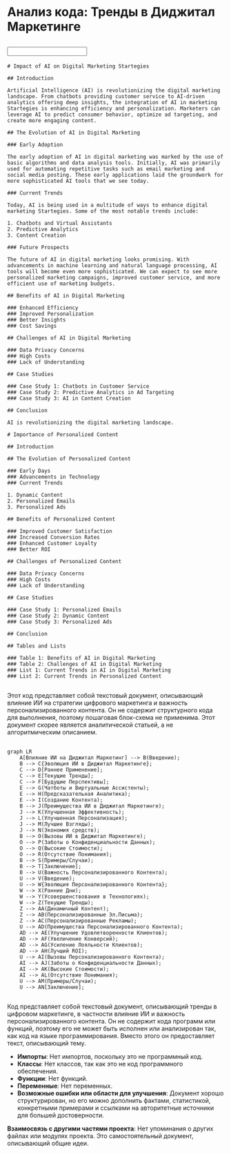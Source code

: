 # Анализ кода: Тренды в Диджитал Маркетинге

## <input code>

```
# Impact of AI on Digital Marketing Startegies

## Introduction

Artificial Intelligence (AI) is revolutionizing the digital marketing landscape. From chatbots providing customer service to AI-driven analytics offering deep insights, the integration of AI in marketing Startegies is enhancing efficiency and personalization. Marketers can leverage AI to predict consumer behavior, optimize ad targeting, and create more engaging content.

## The Evolution of AI in Digital Marketing

### Early Adoption

The early adoption of AI in digital marketing was marked by the use of basic algorithms and data analysis tools. Initially, AI was primarily used for automating repetitive tasks such as email marketing and social media posting. These early applications laid the groundwork for more sophisticated AI tools that we see today.

### Current Trends

Today, AI is being used in a multitude of ways to enhance digital marketing Startegies. Some of the most notable trends include:

1. Chatbots and Virtual Assistants
2. Predictive Analytics
3. Content Creation

### Future Prospects

The future of AI in digital marketing looks promising. With advancements in machine learning and natural language processing, AI tools will become even more sophisticated. We can expect to see more personalized marketing campaigns, improved customer service, and more efficient use of marketing budgets.

## Benefits of AI in Digital Marketing

### Enhanced Efficiency
### Improved Personalization
### Better Insights
### Cost Savings

## Challenges of AI in Digital Marketing

### Data Privacy Concerns
### High Costs
### Lack of Understanding

## Case Studies

### Case Study 1: Chatbots in Customer Service
### Case Study 2: Predictive Analytics in Ad Targeting
### Case Study 3: AI in Content Creation

## Conclusion

AI is revolutionizing the digital marketing landscape.

# Importance of Personalized Content

## Introduction

## The Evolution of Personalized Content

### Early Days
### Advancements in Technology
### Current Trends

1. Dynamic Content
2. Personalized Emails
3. Personalized Ads

## Benefits of Personalized Content

### Improved Customer Satisfaction
### Increased Conversion Rates
### Enhanced Customer Loyalty
### Better ROI

## Challenges of Personalized Content

### Data Privacy Concerns
### High Costs
### Lack of Understanding

## Case Studies

### Case Study 1: Personalized Emails
### Case Study 2: Dynamic Content
### Case Study 3: Personalized Ads

## Conclusion

## Tables and Lists

### Table 1: Benefits of AI in Digital Marketing
### Table 2: Challenges of AI in Digital Marketing
### List 1: Current Trends in AI in Digital Marketing
### List 2: Current Trends in Personalized Content
```

## <algorithm>

Этот код представляет собой текстовый документ, описывающий влияние ИИ на стратегии цифрового маркетинга и важность персонализированного контента.  Он не содержит структурного кода для выполнения, поэтому пошаговая блок-схема не применима.  Этот документ скорее является аналитической статьей, а не алгоритмическим описанием.

## <mermaid>

```mermaid
graph LR
    A[Влияние ИИ на Диджитал Маркетинг] --> B(Введение);
    B --> C{Эволюция ИИ в Диджитал Маркетинге};
    C --> D[Раннее Применение];
    C --> E[Текущие Тренды];
    C --> F[Будущие Перспективы];
    E --> G(Чатботы и Виртуальные Ассистенты);
    E --> H(Предсказательная Аналитика);
    E --> I(Создание Контента);
    B --> J(Преимущества ИИ в Диджитал Маркетинге);
    J --> K(Улучшенная Эффективность);
    J --> L(Улучшенная Персонализация);
    J --> M(Лучшие Взгляды);
    J --> N(Экономия средств);
    B --> O(Вызовы ИИ в Диджитал Маркетинге);
    O --> P(Заботы о Конфиденциальности Данных);
    O --> Q(Высокие Стоимости);
    O --> R(Отсутствие Понимания);
    B --> S(Примеры/Случаи);
    B --> T[Заключение];
    B --> U(Важность Персонализированного Контента);
    U --> V(Введение);
    U --> W{Эволюция Персонализированного Контента};
    W --> X(Ранние Дни);
    W --> Y(Усовершенствования в Технологиях);
    W --> Z(Текущие Тренды);
    Z --> AA(Динамичный Контент);
    Z --> AB(Персонализированные Эл.Письма);
    Z --> AC(Персонализированные Рекламы);
    U --> AD(Преимущества Персонализированного Контента);
    AD --> AE(Улучшение Удовлетворенности Клиентов);
    AD --> AF(Увеличение Конверсий);
    AD --> AG(Усиление Лояльности Клиентов);
    AD --> AH(Лучший ROI);
    U --> AI(Вызовы Персонализированного Контента);
    AI --> AJ(Заботы о Конфиденциальности Данных);
    AI --> AK(Высокие Стоимости);
    AI --> AL(Отсутствие Понимания);
    U --> AM(Примеры/Случаи);
    U --> AN[Заключение];

```

## <explanation>

Код представляет собой текстовый документ, описывающий тренды в цифровом маркетинге, в частности влияние ИИ и важность персонализированного контента. Он не содержит кода программ или функций, поэтому его не может быть исполнен или анализирован так, как код на языке программирования.  Вместо этого он предоставляет текст, описывающий тему.

* **Импорты**: Нет импортов, поскольку это не программный код.
* **Классы**: Нет классов, так как это не код программного обеспечения.
* **Функции**: Нет функций.
* **Переменные**: Нет переменных.
* **Возможные ошибки или области для улучшения**: Документ хорошо структурирован, но его можно дополнить фактами, статистикой, конкретными примерами и ссылками на авторитетные источники для большей достоверности.

**Взаимосвязь с другими частями проекта**: Нет упоминания о других файлах или модулях проекта. Это самостоятельный документ, описывающий общие идеи.